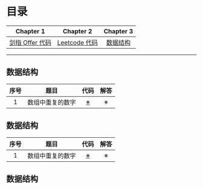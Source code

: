 # 目录

| Chapter 1 | Chapter 2 | Chapter 3|
| :---------: | :---------: | :---------: |
|[剑指 Offer 代码](#jianzhioffer)|[Leetcode 代码](#leetcode)|[数据结构](#ds)|[存储管理](#mem)|[网络I/O模型](#netio)|

---

## <span id = "jianzhioffer"> 数据结构</span>
| 序号 | 题目 | 代码 | 解答 |
|:----:|:----:|:----:|:----:| 
|1|数组中重复的数字|[※](https://github.com/linw7/Paper-Code/tree/master/code/1.数组中重复的数字.cpp)|※|
## <span id = "leetcode"> 数据结构</span>
| 序号 | 题目 | 代码 | 解答 |
|:----:|:----:|:----:|:----:| 
|1|数组中重复的数字|[※](https://github.com/linw7/Paper-Code/tree/master/code/1.数组中重复的数字.cpp)|※|
## <span id = "ds"> 数据结构</span>